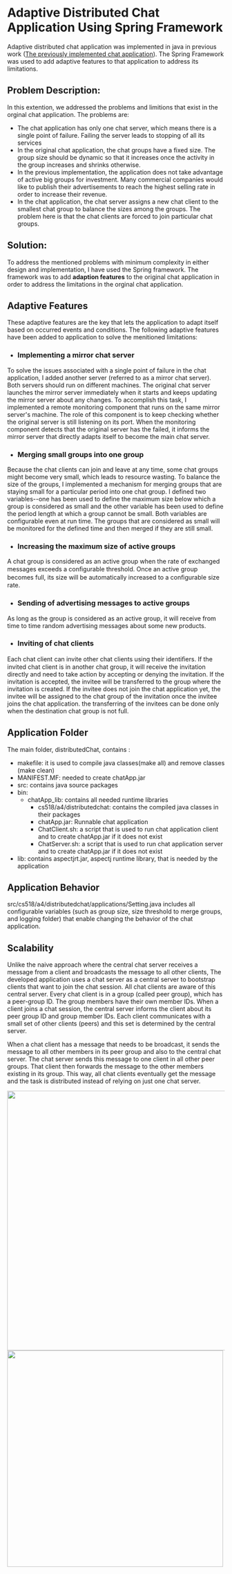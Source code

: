 # Adaptive Distributed Chat Application Using Spring Framework

Adaptive distributed chat application was implemented in java in previous work ([The previously implemented chat application](https://github.com/wbudgaga/distributedChat)). The Spring Framework was used to add adaptive features to that application to address its limitations.

## Problem Description:
In this extention, we addressed the problems and limitions that exist in the orginal chat application. The problems are:
- The chat application has only one chat server, which means there is a single point of failure. Failing the server leads to stopping of all its services
- In the original chat application, the chat groups have a fixed size. The group size should be dynamic so that it increases once the activity in the group increases and shrinks otherwise. 
- In the previous implementation, the application does not take advantage of active big groups for investment. Many commercial companies would like to publish their advertisements to reach the highest selling rate in order to increase their revenue.
- In the chat application, the chat server assigns a new chat client to the smallest chat group to balance the sizes among the groups. The problem here is that the chat clients are forced to join particular chat groups. 

## Solution:
To address the mentioned problems with minimum complexity in either design and implementation, I have used the Spring framework. The framework was to add **adaption features** to the original chat application in order to address the limitations in the orginal chat application.


## Adaptive Features
These adaptive features are the key that lets the application to adapt itself based on occurred events and conditions. The following adaptive features have been added to application to solve the menitioned limitations:

* ### Implementing a mirror chat server
To solve the issues associated with a single point of failure in the chat application, I added another server (referred to as a mirror chat server). Both servers should run on different machines. The original chat server launches the mirror server immediately when it starts and keeps updating the mirror server about any changes.
To accomplish this task, I implemented a remote monitoring component that runs on the same mirror server's machine. The role of this component is to keep checking whether the original server is still listening on its port. 
When the monitoring component detects that the original server has  the failed, 
it informs the mirror server that directly adapts itself to become the main chat server. 

* ### Merging small groups into one group
Because the chat clients can join and leave at any time, some chat groups might become very small, which leads to resource wasting. To balance the size of the groups, I implemented a mechanism for merging groups that are staying small for a particular period into one chat group.  I defined two variables--one has been used to define the maximum size below which a group is considered as small and the other variable has been used to define the period length at which a group cannot be small. Both variables are configurable even at run time.
The groups that are considered as small will be monitored for the defined time and then merged if they are still small.

* ### Increasing the maximum size of active groups
A chat group is considered as an active group when the rate of exchanged messages exceeds a conﬁgurable threshold. Once an active group becomes full, its size will be automatically increased to a conﬁgurable size rate.

* ### Sending of advertising messages to active groups
As long as the group is considered as an active group, it will receive from time to time random advertising messages about some new products.

* ### Inviting of chat clients
Each chat client can invite other chat clients using their identiﬁers. If the invited chat client is in another chat group, it will receive the invitation directly and need to take action by accepting or denying the invitation. 
If the invitation is accepted, the invitee will be transferred to the group where the invitation is created. If the invitee does not join the chat application yet, the invitee will be assigned to the chat group of the invitation once the invitee joins the chat application. the transferring of the invitees can be done only when the destination chat group is not full.

## Application Folder
The main folder, distributedChat,  contains :
- makefile: it is used to compile java classes(make all) and remove classes (make clean)
- MANIFEST.MF:  needed to create chatApp.jar
- src: contains java source packages
- bin: 
  - chatApp_lib: contains all needed runtime libraries
	- cs518/a4/distributedchat: contains the compiled java classes in their packages
	- chatApp.jar: Runnable chat application
	- ChatClient.sh: a script that is used to run chat application client and to create chatApp.jar if it does not exist
	- ChatServer.sh: a script that is used to run chat application server and to create chatApp.jar if it does not exist
- lib: contains aspectjrt.jar, aspectj runtime library, that is needed by the application


## Application Behavior
src/cs518/a4/distributedchat/applications/Setting.java includes all configurable variables (such as group size, size threshold to merge groups, and logging folder) that enable changing the behavior of the chat application.


## Scalability
Unlike the naive approach where the central chat server receives a message from a client and broadcasts the message to all other clients, 
The developed application uses a chat server as a central server to bootstrap clients that want to join the chat session. All chat clients are aware of this central server. Every chat client is in a group (called peer group), which has a peer-group ID. The group members have their own member IDs. When a client joins a chat session, the central server informs the client about its peer group ID and group member IDs. Each client communicates with a small set of other clients (peers) and this set is determined by the central server.

When a chat client has a message that needs to be broadcast, it sends the message to all other members in its peer group and also to the central chat server. The chat server sends this message to one client in all other peer groups. That client then forwards the message to the other members existing in its group. This way, all chat clients eventually get the message and the task is distributed instead of relying on just one chat server.



<img src="https://user-images.githubusercontent.com/40745827/94462492-d7040400-0178-11eb-8797-6a3a4d524651.png" width="600" height="600">

<img src="https://user-images.githubusercontent.com/40745827/94462521-e3885c80-0178-11eb-8757-2af692060085.png" width="500" height="500">

